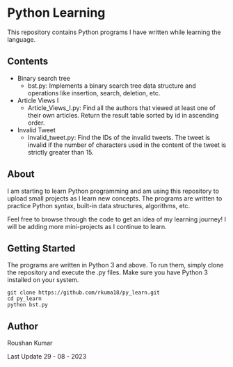 # Python Learning

This repository contains Python programs I have written while learning the language.

## Contents

- Binary search tree
  - bst.py: Implements a binary search tree data structure and operations like insertion, search, deletion, etc.
- Article Views I
  - Article_Views_I.py: Find all the authors that viewed at least one of their own articles. Return the result table sorted by id in ascending order.
 - Invalid Tweet
   - Invalid_tweet.py: Find the IDs of the invalid tweets. The tweet is invalid if the number of characters used in the content of the tweet is strictly greater than 15.

## About

I am starting to learn Python programming and am using this repository to upload small projects as I learn new concepts. The programs are written to practice Python syntax, built-in data structures, algorithms, etc.

Feel free to browse through the code to get an idea of my learning journey! I will be adding more mini-projects as I continue to learn.

## Getting Started

The programs are written in Python 3 and above. To run them, simply clone the repository and execute the .py files. Make sure you have Python 3 installed on your system.

```
git clone https://github.com/rkuma18/py_learn.git
cd py_learn
python bst.py
```

## Author
Roushan Kumar

Last Update
29 - 08 - 2023
